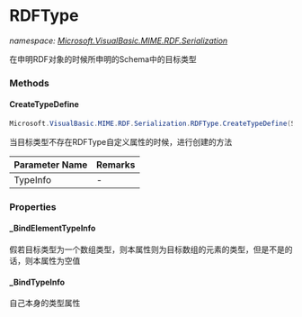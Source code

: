 ﻿# RDFType
_namespace: <a href="#" onClick="load('/docs/Microsoft.VisualBasic.MIME.RDF.Serialization/index.md')">Microsoft.VisualBasic.MIME.RDF.Serialization</a>_

在申明RDF对象的时候所申明的Schema中的目标类型



### Methods

#### CreateTypeDefine
```csharp
Microsoft.VisualBasic.MIME.RDF.Serialization.RDFType.CreateTypeDefine(System.Type)
```
当目标类型不存在RDFType自定义属性的时候，进行创建的方法

|Parameter Name|Remarks|
|--------------|-------|
|TypeInfo|-|



### Properties

#### _BindElementTypeInfo
假若目标类型为一个数组类型，则本属性则为目标数组的元素的类型，但是不是的话，则本属性为空值
#### _BindTypeInfo
自己本身的类型属性
